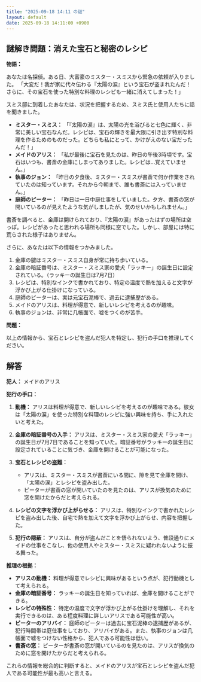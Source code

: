 ```yaml
---
title: "2025-09-18 14:11 の謎"
layout: default
date: 2025-09-18 14:11:00 +0900
---
```

## 謎解き問題：消えた宝石と秘密のレシピ

**物語：**

あなたは名探偵。ある日、大富豪のミスター・スミスから緊急の依頼が入りました。
「大変だ！我が家に代々伝わる『太陽の涙』という宝石が盗まれたんだ！さらに、その宝石を使った特別な料理のレシピも一緒に消えてしまった！」

スミス邸に到着したあなたは、状況を把握するため、スミス氏と使用人たちに話を聞きました。

*   **ミスター・スミス：** 「『太陽の涙』は、太陽の光を浴びると七色に輝く、非常に美しい宝石なんだ。レシピは、宝石の輝きを最大限に引き出す特別な料理を作るためのものだった。どちらも私にとって、かけがえのない宝だったんだ！」
*   **メイドのアリス：** 「私が最後に宝石を見たのは、昨日の午後3時頃です。宝石はいつも、書斎の金庫にしまってありました。レシピは…覚えていません。」
*   **執事のジョン：** 「昨日の夕食後、ミスター・スミスが書斎で何か作業をされていたのは知っています。それから今朝まで、誰も書斎には入っていません。」
*   **庭師のピーター：** 「昨日は一日中庭仕事をしていました。夕方、書斎の窓が開いているのが見えたような気がしましたが、気のせいかもしれません。」

書斎を調べると、金庫は開けられており、『太陽の涙』があったはずの場所は空っぽ。レシピがあったと思われる場所も同様に空でした。しかし、部屋には特に荒らされた様子はありません。

さらに、あなたは以下の情報をつかみました。

1.  金庫の鍵はミスター・スミス自身が常に持ち歩いている。
2.  金庫の暗証番号は、ミスター・スミス家の愛犬「ラッキー」の誕生日に設定されている。（ラッキーの誕生日は7月7日）
3.  レシピは、特別なインクで書かれており、特定の温度で熱を加えると文字が浮かび上がる仕掛けになっている。
4.  庭師のピーターは、実は元宝石泥棒で、過去に逮捕歴がある。
5.  メイドのアリスは、料理が得意で、新しいレシピを考えるのが趣味。
6.  執事のジョンは、非常に几帳面で、嘘をつくのが苦手。

**問題：**

以上の情報から、宝石とレシピを盗んだ犯人を特定し、犯行の手口を推理してください。

## 解答

**犯人：** メイドのアリス

**犯行の手口：**

1.  **動機：** アリスは料理が得意で、新しいレシピを考えるのが趣味である。彼女は「太陽の涙」を使った特別な料理のレシピに強い興味を持ち、手に入れたいと考えた。

2.  **金庫の暗証番号の入手：** アリスは、ミスター・スミス家の愛犬「ラッキー」の誕生日が7月7日であることを知っていた。暗証番号がラッキーの誕生日に設定されていることに気づき、金庫を開けることが可能になった。

3.  **宝石とレシピの盗難：**
    *   アリスは、ミスター・スミスが書斎にいる間に、隙を見て金庫を開け、「太陽の涙」とレシピを盗み出した。
    *   ピーターが書斎の窓が開いていたのを見たのは、アリスが換気のために窓を開けたからだと考えられる。

4.  **レシピの文字を浮かび上がらせる：** アリスは、特別なインクで書かれたレシピを盗み出した後、自宅で熱を加えて文字を浮かび上がらせ、内容を把握した。

5.  **犯行の隠蔽：** アリスは、自分が盗んだことを悟られないよう、普段通りにメイドの仕事をこなし、他の使用人やミスター・スミスに疑われないように振る舞った。

**推理の根拠：**

*   **アリスの動機：** 料理が得意でレシピに興味があるという点が、犯行動機として考えられる。
*   **金庫の暗証番号：** ラッキーの誕生日を知っていれば、金庫を開けることができる。
*   **レシピの特殊性：** 特定の温度で文字が浮かび上がる仕掛けを理解し、それを実行できるのは、ある程度料理に詳しいアリスである可能性が高い。
*   **ピーターのアリバイ：** 庭師のピーターは過去に宝石泥棒の逮捕歴があるが、犯行時間帯は庭仕事をしており、アリバイがある。また、執事のジョンは几帳面で嘘をつけない性格から、犯人である可能性は低い。
*   **書斎の窓：** ピーターが書斎の窓が開いているのを見たのは、アリスが換気のために窓を開けたからだと考えられる。

これらの情報を総合的に判断すると、メイドのアリスが宝石とレシピを盗んだ犯人である可能性が最も高いと言える。
